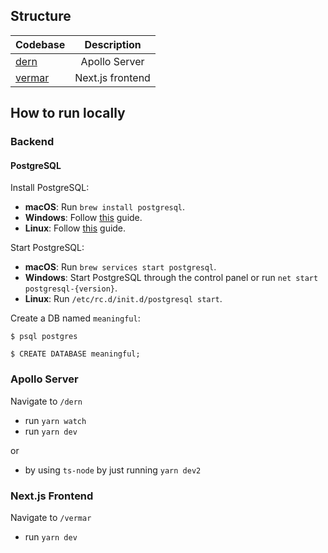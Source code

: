 ## Structure

| Codebase         |   Description    |
| :--------------- | :--------------: |
| [dern](dern)     |  Apollo Server   |
| [vermar](vermar) | Next.js frontend |

## How to run locally

### Backend

#### PostgreSQL

Install PostgreSQL:

- **macOS**: Run `brew install postgresql`.
- **Windows**: Follow [this](https://www.postgresqltutorial.com/install-postgresql/) guide.
- **Linux**: Follow [this](https://www.postgresqltutorial.com/install-postgresql-linux/) guide.

Start PostgreSQL:

- **macOS**: Run `brew services start postgresql`.
- **Windows**: Start PostgreSQL through the control panel or run `net start postgresql-{version}`.
- **Linux**: Run `/etc/rc.d/init.d/postgresql start`.

Create a DB named `meaningful`:

```shell
$ psql postgres

$ CREATE DATABASE meaningful;
```

### Apollo Server

Navigate to `/dern`

- run `yarn watch`
- run `yarn dev`

or

- by using `ts-node` by just running `yarn dev2`

### Next.js Frontend

Navigate to `/vermar`

- run `yarn dev`
